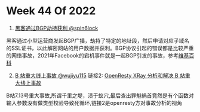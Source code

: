 # Week 44 Of 2022

1. [黑客通过BGP劫持获利 @spin6lock](https://www.solidot.org/story?sid=72867)

黑客通过小型运营商发起BGP广播，劫持了特定的地址段，然后申请对应子域名的SSL证书，以此解密网站的用户数据并获利。BGP协议引起的错误都是比较严重的网络事故，2021年Facebook的宕机事件就是一起BGP引发的事故，参考[维基百科](https://zh.wikipedia.org/zh-cn/%E8%BE%B9%E7%95%8C%E7%BD%91%E5%85%B3%E5%8D%8F%E8%AE%AE)

2. [B 站重大线上事故 @wujiyu115](https://mp.weixin.qq.com/s/nGtC5lBX_Iaj57HIdXq3Qg)  链接2:  [OpenResty XRay 分析和解决 B 站重大线上事故](https://blog.openresty.com.cn/cn/bilibili-xray-incident/)

B站7.13号重大事故,所谓千里之堤，溃于蚁穴,最后查出罪魁祸首竟然是有个函数对输入参数没有做类型校验导致死循环,链接2是openresty方对事故分析的视角
